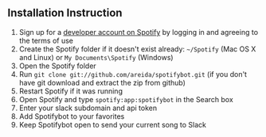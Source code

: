 ## Installation Instruction
1. Sign up for a [developer account on Spotify](https://devaccount.spotify.com/my-account/) by logging in and agreeing to the terms of use
1. Create the Spotify folder if it doesn't exist already: `~/Spotify` (Mac OS X and Linux) or `My Documents\Spotify` (Windows)
1. Open the Spotify folder
1. Run `git clone git://github.com/areida/spotifybot.git` (if you don't have git download and extract the zip from github)
1. Restart Spotify if it was running
1. Open Spotify and type `spotify:app:spotifybot` in the Search box
1. Enter your slack subdomain and api token
1. Add Spotifybot to your favorites
1. Keep Spotifybot open to send your current song to Slack
